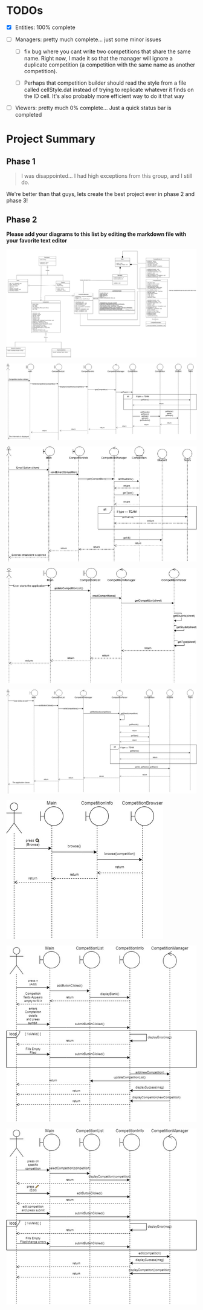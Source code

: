 # TODOs

- [x] Entities: 100% complete

- [ ] Managers: pretty much complete... just some minor issues

    - [ ] fix bug where you cant write two competitions that share the same
      name. Right now, I made it so that the manager will ignore a
      duplicate competition (a competition with the same name as another
      competition).

    - [ ] Perhaps that competition builder should read the style from a
      file called cellStyle.dat instead of trying to replicate
      whatever it finds on the ID cell. It's also probably more
      efficient way to do it that way


- [ ] Viewers: pretty much 0% complete... Just a quick status bar is completed

# Project Summary

## Phase 1

>I was disappointed... I had high exceptions from this group, and I still do.

We're better than that guys, lets create the best project ever in phase 2 and
phase 3!

## Phase 2

**Please add your diagrams to this list by editing the markdown file with your
favorite text editor**

![Class diagram](./docs/phase2/class-diagram.jpg)

![View sequence diagram](./docs/phase2/sequence-diagram-view.jpg)

![Email sequence diagram](./docs/phase2/sequence-diagram-email.jpg)

![Read Sequence diagram](./docs/phase2/sequence-diagram-read.jpg)

![write Sequence diagram](./docs/phase2/sequence-diagram-write.jpg)

![Browse Sequence diagram](./docs/phase2/Sequence-Diagram-Browse.jpg)

![Add Sequence diagram](./docs/phase2/Sequence-Diagram-Add.jpg)

![Edit Sequence diagram](./docs/phase2/Sequence-Diagram-Edit.jpg)
